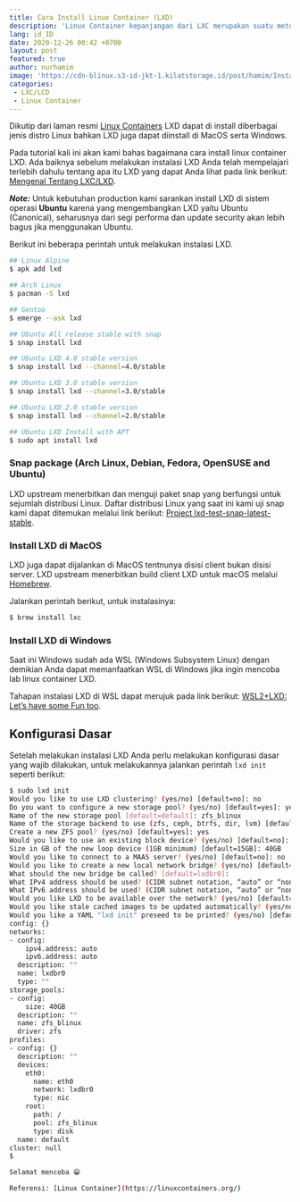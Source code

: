 ```yaml
---
title: Cara Install Linux Container (LXD)
description: 'Linux Container kepanjangan dari LXC merupakan suatu metode virtualisasi level sistem operasi linux untuk menjalankan beberapa sistem linux yang terisolasi pada satu host'
lang: id_ID
date: 2020-12-26 00:42 +0700
layout: post
featured: true
author: nurhamim
image: 'https://cdn-blinux.s3-id-jkt-1.kilatstorage.id/post/hamim/Install%20LXD.png'
categories:
 - LXC/LCD
 - Linux Container
---
```



Dikutip dari laman resmi [Linux Containers](https://linuxcontainers.org) LXD dapat di install diberbagai jenis distro Linux bahkan LXD juga dapat diinstall di MacOS serta Windows.

Pada tutorial kali ini akan kami bahas bagaimana cara install linux container LXD. Ada baiknya sebelum melakukan instalasi LXD Anda telah mempelajari terlebih dahulu tentang apa itu LXD yang dapat Anda lihat pada link berikut: [Mengenal Tentang LXC/LXD](https://belajarlinux.id/pengenalan-lxc-atau-lxd/).

**_Note:_**  Untuk kebutuhan production kami sarankan install LXD di sistem operasi **Ubuntu** karena yang mengembangkan LXD yaitu Ubuntu (Canonical), seharusnya dari segi performa dan update security akan lebih bagus jika menggunakan Ubuntu.

Berikut ini beberapa perintah untuk melakukan instalasi LXD.

```bash
## Linux Alpine
$ apk add lxd

## Arch Linux
$ pacman -S lxd

## Gentoo
$ emerge --ask lxd

## Ubuntu All release stable with snap
$ snap install lxd

## Ubuntu LXD 4.0 stable version
$ snap install lxd --channel=4.0/stable

## Ubuntu LXD 3.0 stable version
$ snap install lxd --channel=3.0/stable

## Ubuntu LXD 2.0 stable version
$ snap install lxd --channel=2.0/stable

## Ubuntu LXD Install with APT
$ sudo apt install lxd
```

### Snap package (Arch Linux, Debian, Fedora, OpenSUSE and Ubuntu)

LXD upstream menerbitkan dan menguji paket snap yang berfungsi untuk sejumlah distribusi Linux. Daftar distribusi Linux yang saat ini kami uji snap kami dapat ditemukan melalui link berikut: [Project lxd-test-snap-latest-stable](https://jenkins.linuxcontainers.org/job/lxd-test-snap-latest-stable/).

### Install LXD di MacOS

LXD juga dapat dijalankan di MacOS tentnunya disisi client bukan disisi server. LXD upstream menerbitkan build client LXD untuk macOS melalui [Homebrew](https://brew.sh/).

Jalankan perintah berikut, untuk instalasinya: 

```bash
$ brew install lxc
```

### Install LXD di Windows

Saat ini Windows sudah ada WSL (Windows Subsystem Linux) dengan demikian Anda dapat memanfaatkan WSL di Windows jika ingin mencoba lab linux container LXD. 

Tahapan instalasi LXD di WSL dapat merujuk pada link berikut: [WSL2+LXD: Let’s have some Fun too](https://wsl.dev/wsl2-lxd-funtoo/).


## Konfigurasi Dasar

Setelah melakukan instalasi LXD Anda perlu melakukan konfigurasi dasar yang wajib dilakukan, untuk melakukannya jalankan perintah `lxd init` seperti berikut: 

```bash
$ sudo lxd init
Would you like to use LXD clustering? (yes/no) [default=no]: no
Do you want to configure a new storage pool? (yes/no) [default=yes]: yes
Name of the new storage pool [default=default]: zfs_blinux
Name of the storage backend to use (zfs, ceph, btrfs, dir, lvm) [default=zfs]: zfs
Create a new ZFS pool? (yes/no) [default=yes]: yes
Would you like to use an existing block device? (yes/no) [default=no]: no
Size in GB of the new loop device (1GB minimum) [default=15GB]: 40GB
Would you like to connect to a MAAS server? (yes/no) [default=no]: no
Would you like to create a new local network bridge? (yes/no) [default=yes]: yes
What should the new bridge be called? [default=lxdbr0]:
What IPv4 address should be used? (CIDR subnet notation, “auto” or “none”) [default=auto]: auto
What IPv6 address should be used? (CIDR subnet notation, “auto” or “none”) [default=auto]: auto
Would you like LXD to be available over the network? (yes/no) [default=no]: no
Would you like stale cached images to be updated automatically? (yes/no) [default=yes] yes
Would you like a YAML "lxd init" preseed to be printed? (yes/no) [default=no]: yes
config: {}
networks:
- config:
    ipv4.address: auto
    ipv6.address: auto
  description: ""
  name: lxdbr0
  type: ""
storage_pools:
- config:
    size: 40GB
  description: ""
  name: zfs_blinux
  driver: zfs
profiles:
- config: {}
  description: ""
  devices:
    eth0:
      name: eth0
      network: lxdbr0
      type: nic
    root:
      path: /
      pool: zfs_blinux
      type: disk
  name: default
cluster: null
$

Selamat mencoba 😁

Referensi: [Linux Container](https://linuxcontainers.org/)

